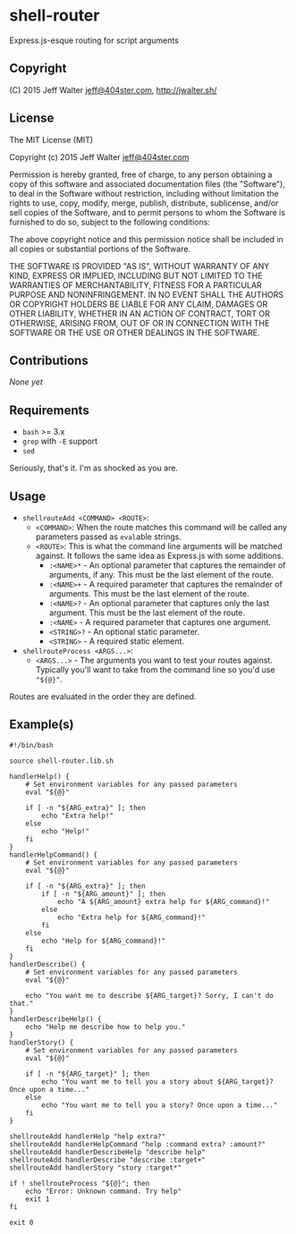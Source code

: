 shell-router
============

Express.js-esque routing for script arguments

Copyright
---------
(C) 2015 Jeff Walter <jeff@404ster.com>, http://jwalter.sh/

License
-------

The MIT License (MIT)

Copyright (c) 2015 Jeff Walter <jeff@404ster.com>

Permission is hereby granted, free of charge, to any person obtaining a copy
of this software and associated documentation files (the "Software"), to deal
in the Software without restriction, including without limitation the rights
to use, copy, modify, merge, publish, distribute, sublicense, and/or sell
copies of the Software, and to permit persons to whom the Software is
furnished to do so, subject to the following conditions:

The above copyright notice and this permission notice shall be included in all
copies or substantial portions of the Software.

THE SOFTWARE IS PROVIDED "AS IS", WITHOUT WARRANTY OF ANY KIND, EXPRESS OR
IMPLIED, INCLUDING BUT NOT LIMITED TO THE WARRANTIES OF MERCHANTABILITY,
FITNESS FOR A PARTICULAR PURPOSE AND NONINFRINGEMENT. IN NO EVENT SHALL THE
AUTHORS OR COPYRIGHT HOLDERS BE LIABLE FOR ANY CLAIM, DAMAGES OR OTHER
LIABILITY, WHETHER IN AN ACTION OF CONTRACT, TORT OR OTHERWISE, ARISING FROM,
OUT OF OR IN CONNECTION WITH THE SOFTWARE OR THE USE OR OTHER DEALINGS IN THE
SOFTWARE.

Contributions
-------------
*None yet*

Requirements
------------
* `bash` >= 3.x
* `grep` with `-E` support
* `sed`

Seriously, that's it. I'm as shocked as you are.

Usage
-----

* `shellrouteAdd <COMMAND> <ROUTE>`:
    * `<COMMAND>`: When the route matches this command will be called any parameters passed as `eval`able strings.
    * `<ROUTE>`: This is what the command line arguments will be matched against. It follows the same idea as Express.js with some additions.
        * `:<NAME>*` - An optional parameter that captures the remainder of arguments, if any. This must be the last element of the route.
        * `:<NAME>+` - A required parameter that captures the remainder of arguments. This must be the last element of the route.
        * `:<NAME>?` - An optional parameter that captures only the last argument. This must be the last element of the route.
        * `:<NAME>` - A required parameter that captures one argument.
        * `<STRING>?` - An optional static parameter.
        * `<STRING>` - A required static element.
* `shellrouteProcess <ARGS...>`:
    * `<ARGS...>` - The arguments you want to test your routes against. Typically you'll want to take from the command line so you'd use `"${@}"`.

Routes are evaluated in the order they are defined.

Example(s)
----------

    #!/bin/bash

    source shell-router.lib.sh

    handlerHelp() {
        # Set environment variables for any passed parameters
        eval "${@}"

        if [ -n "${ARG_extra}" ]; then
            echo "Extra help!"
        else
            echo "Help!"
        fi
    }
    handlerHelpCommand() {
        # Set environment variables for any passed parameters
        eval "${@}"

        if [ -n "${ARG_extra}" ]; then
            if [ -n "${ARG_amount}" ]; then
                echo "A ${ARG_amount} extra help for ${ARG_command}!"
            else
                echo "Extra help for ${ARG_command}!"
            fi
        else
            echo "Help for ${ARG_command}!"
        fi
    }
    handlerDescribe() {
        # Set environment variables for any passed parameters
        eval "${@}"

        echo "You want me to describe ${ARG_target}? Sorry, I can't do that."
    }
    handlerDescribeHelp() {
        echo "Help me describe how to help you."
    }
    handlerStory() {
        # Set environment variables for any passed parameters
        eval "${@}"

        if [ -n "${ARG_target}" ]; then
            echo "You want me to tell you a story about ${ARG_target}? Once upon a time..."
        else
            echo "You want me to tell you a story? Once upon a time..."
        fi
    }

    shellrouteAdd handlerHelp "help extra?"
    shellrouteAdd handlerHelpCommand "help :command extra? :amount?"
    shellrouteAdd handlerDescribeHelp "describe help"
    shellrouteAdd handlerDescribe "describe :target+"
    shellrouteAdd handlerStory "story :target*"

    if ! shellrouteProcess "${@}"; then
        echo "Error: Unknown command. Try help"
        exit 1
    fi

    exit 0
